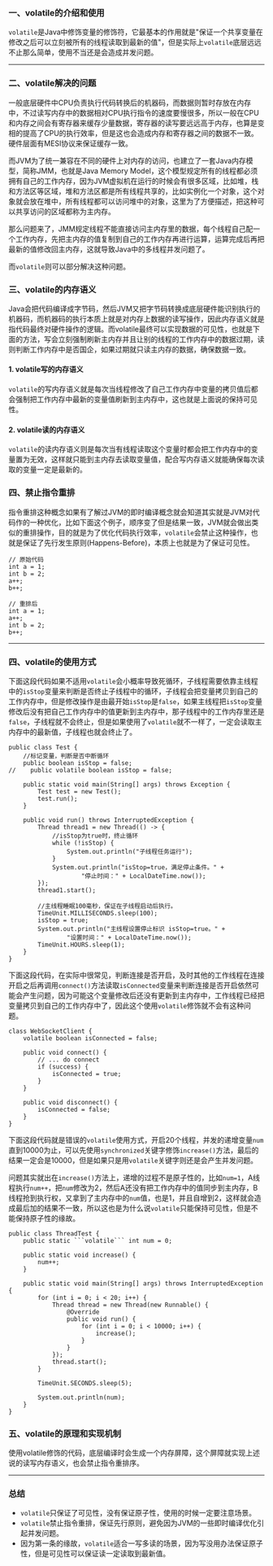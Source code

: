### 一、volatile的介绍和使用
```volatile```是Java中修饰变量的修饰符，它最基本的作用就是"保证一个共享变量在修改之后可以立刻被所有的线程读取到最新的值"，但是实际上```volatile```底层远远不止那么简单，使用不当还是会造成并发问题。

---

### 二、volatile解决的问题
一般底层硬件中CPU负责执行代码转换后的机器码，而数据则暂时存放在内存中，不过读写内存中的数据相对CPU执行指令的速度要慢很多，所以一般在CPU和内存之间会有寄存器来缓存少量数据，寄存器的读写要远远高于内存，也算是变相的提高了CPU的执行效率，但是这也会造成内存和寄存器之间的数据不一致。硬件层面有MESI协议来保证缓存一致。

而JVM为了统一兼容在不同的硬件上对内存的访问，也建立了一套Java内存模型，简称JMM，也就是Java Memory Model，这个模型规定所有的线程都必须拥有自己的工作内存，因为JVM虚拟机在运行的时候会有很多区域，比如堆，栈和方法区等区域，堆和方法区都是所有线程共享的，比如实例化一个对象，这个对象就会放在堆中，所有线程都可以访问堆中的对象，这里为了方便描述，把这种可以共享访问的区域都称为主内存。

那么问题来了，JMM规定线程不能直接访问主内存里的数据，每个线程自己配一个工作内存，先把主内存的值复制到自己的工作内存再进行运算，运算完成后再把最新的值修改回主内存，这就导致Java中的多线程并发问题了。

而```volatile```则可以部分解决这种问题。


### 三、volatile的内存语义
Java会把代码编译成字节码，然后JVM又把字节码转换成底层硬件能识别执行的机器码，而机器码的执行本质上就是对内存上数据的读写操作，因此内存语义就是指代码最终对硬件操作的逻辑。而volatile最终可以实现数据的可见性，也就是下面的方法，写会立刻强制刷新主内存并且让别的线程的工作内存中的数据过期，读则判断工作内存中是否国企，如果过期就只读主内存的数据，确保数据一致。

#### 1. volatile写的内存语义

```volatile```的写内存语义就是每次当线程修改了自己工作内存中变量的拷贝值后都会强制把工作内存中最新的变量值刷新到主内存中，这也就是上面说的保持可见性。


#### 2. volatile读的内存语义
```volatile```的读内存语义则是每次当有线程读取这个变量时都会把工作内存中的变量置为无效，这样就只能到主内存去读取变量值，配合写内存语义就能确保每次读取的变量一定是最新的。


### 四、禁止指令重排
指令重排这种概念如果有了解过JVM的即时编译概念就会知道其实就是JVM对代码作的一种优化，比如下面这个例子，顺序变了但是结果一致，JVM就会做出类似的重排操作，目的就是为了优化代码执行效率，```volatile```会禁止这种操作，也就是保证了先行发生原则(Happens-Before)，本质上也就是为了保证可见性。

```
// 原始代码
int a = 1;
int b = 2;
a++;
b++;

// 重排后
int a = 1;
a++;
int b = 2;
b++;
```

---

### 四、volatile的使用方式

下面这段代码如果不适用```volatile```会小概率导致死循环，子线程需要依靠主线程中的```isStop```变量来判断是否终止子线程中的循环，子线程会把变量拷贝到自己的工作内存中，但是修改操作是由最开始```isStop```是```false```，如果主线程把```isStop```变量修改后没有把自己工作内存中的值更新到主内存中，那子线程中的工作内存里还是```false```，子线程就不会终止，但是如果使用了```volatile```就不一样了，一定会读取主内存中的最新值，子线程也就会终止了。

```
public class Test {
    //标记变量，判断是否中断循环
    public boolean isStop = false;
//    public volatile boolean isStop = false;

    public static void main(String[] args) throws Exception {
        Test test = new Test();
        test.run();
    }

    public void run() throws InterruptedException {
        Thread thread1 = new Thread(() -> {
            //isStop为true时，终止循环
            while (!isStop) {
                System.out.println("子线程任务运行");
            }
            System.out.println("isStop=true，满足停止条件。" +
                    "停止时间：" + LocalDateTime.now());
        });
        thread1.start();

        //主线程睡眠100毫秒，保证在子线程启动后执行。
        TimeUnit.MILLISECONDS.sleep(100);
        isStop = true;
        System.out.println("主线程设置停止标识 isStop=true。" +
                "设置时间：" + LocalDateTime.now());
        TimeUnit.HOURS.sleep(1);
    }
}
```


下面这段代码，在实际中很常见，判断连接是否开启，及时其他的工作线程在连接开启之后再调用```connect()```方法读取```isConnected```变量来判断连接是否开启依然可能会产生问题，因为可能这个变量修改后还没有更新到主内存中，工作线程已经把变量拷贝到自己的工作内存中了，因此这个使用```volatile```修饰就不会有这种问题。


```
class WebSocketClient {
    volatile boolean isConnected = false;
    
    public void connect() {
        // ... do connect
        if (success) {
            isConnected = true;
        }
    }
    
    public void disconnect() {
        isConnected = false;
    }
}
```

下面这段代码就是错误的```volatile```使用方式，开启20个线程，并发的递增变量```num```直到10000为止，可以先使用```synchronized```关键字修饰```increase()```方法，最后的结果一定会是10000，但是如果只是用```volatile```关键字则还是会产生并发问题。

问题其实就出在```increase()```方法上，递增的过程不是原子性的，比如```num=1```，A线程执行```num++```，把```num```修改为2，然后A还没有把工作内存中的值同步到主内存，B线程抢到执行权，又拿到了主内存中的```num```值，也是1，并且自增到2，这样就会造成最后加的结果不一致，所以这也是为什么说```volatile```只能保持可见性，但是不能保持原子性的缘故。

```
public class ThreadTest {
    public static ```volatile``` int num = 0;

    public static void increase() {
        num++;
    }

    public static void main(String[] args) throws InterruptedException {
        for (int i = 0; i < 20; i++) {
            Thread thread = new Thread(new Runnable() {
                @Override
                public void run() {
                    for (int i = 0; i < 10000; i++) {
                        increase();
                    }
                }
            });
            thread.start();
        }

        TimeUnit.SECONDS.sleep(5);

        System.out.println(num);
    }
}
```

### 五、volatile的原理和实现机制
使用volatile修饰的代码，底层编译时会生成一个内存屏障，这个屏障就实现上述说的读写内存语义，也会禁止指令重排序。

---

### 总结
- ```volatile```只保证了可见性，没有保证原子性，使用的时候一定要注意场景。
- ```volatile```禁止指令重排，保证先行原则，避免因为JVM的一些即时编译优化引起并发问题。
- 因为第一条的缘故，```volatile```适合一写多读的场景，因为写没用办法保证原子性，但是可见性可以保证读一定读取到最新值。
